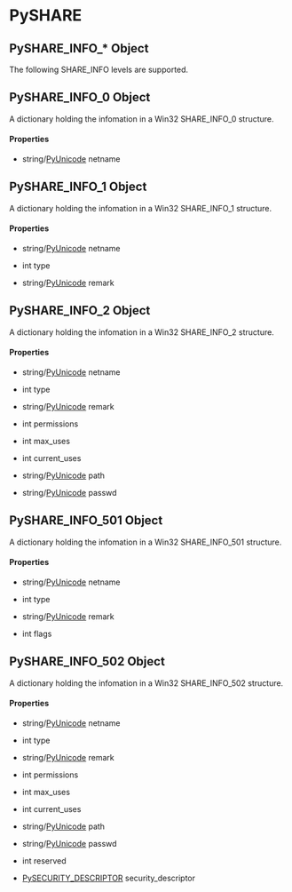 # PySHARE

## PySHARE\_INFO\_\* Object



The following SHARE\_INFO levels are supported\.


## PySHARE\_INFO\_0 Object



A dictionary holding the infomation in a Win32 SHARE\_INFO\_0 structure\.

#### Properties

  - string/[PyUnicode](#pyunicode) netname
    

## PySHARE\_INFO\_1 Object



A dictionary holding the infomation in a Win32 SHARE\_INFO\_1 structure\.

#### Properties

  - string/[PyUnicode](#pyunicode) netname
    

  - int type
    

  - string/[PyUnicode](#pyunicode) remark
    

## PySHARE\_INFO\_2 Object



A dictionary holding the infomation in a Win32 SHARE\_INFO\_2 structure\.

#### Properties

  - string/[PyUnicode](#pyunicode) netname
    

  - int type
    

  - string/[PyUnicode](#pyunicode) remark
    

  - int permissions
    

  - int max\_uses
    

  - int current\_uses
    

  - string/[PyUnicode](#pyunicode) path
    

  - string/[PyUnicode](#pyunicode) passwd
    

## PySHARE\_INFO\_501 Object



A dictionary holding the infomation in a Win32 SHARE\_INFO\_501 structure\.

#### Properties

  - string/[PyUnicode](#pyunicode) netname
    

  - int type
    

  - string/[PyUnicode](#pyunicode) remark
    

  - int flags
    

## PySHARE\_INFO\_502 Object



A dictionary holding the infomation in a Win32 SHARE\_INFO\_502 structure\.

#### Properties

  - string/[PyUnicode](#pyunicode) netname
    

  - int type
    

  - string/[PyUnicode](#pyunicode) remark
    

  - int permissions
    

  - int max\_uses
    

  - int current\_uses
    

  - string/[PyUnicode](#pyunicode) path
    

  - string/[PyUnicode](#pyunicode) passwd
    

  - int reserved
    

  - [PySECURITY\_DESCRIPTOR](PySECURITY.md#pysecuritydescriptor) security\_descriptor
    